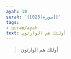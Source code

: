 ```yaml
---
ayah: 10
surah: '[[023|سورة]]'
tags:
- quran/ayah
text: أولئك هم الوارثون
---
```

> أولئك هم الوارثون
